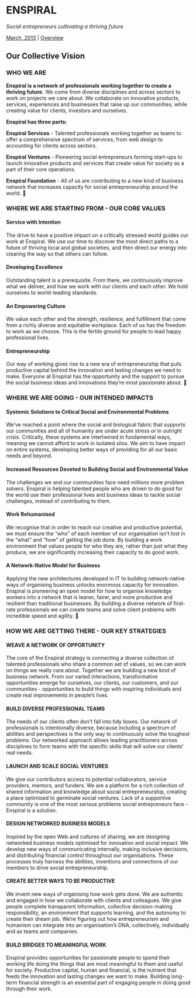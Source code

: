 ENSPIRAL
========
*Social entrepreneurs cultivating a thriving future*

[March, 2013](https://www.loomio.org/d/gpGrn1he/strategic-communications-document-approval) | [Overview](https://github.com/enspiral/agreements/blob/master/README.md)

## Our Collective Vision

### WHO WE ARE

**Enspiral is a network of professionals working together to create a thriving future.**  We come from diverse disciplines and across sectors to work on projects we care about.  We collaborate on innovative products, services, experiences and businesses that raise up our communities, while creating value for clients, investors and ourselves.

**Enspiral has three parts:**

**Enspiral Services** -  Talented professionals working together as teams to offer a comprehensive spectrum of services, from web design to accounting for clients across sectors.

**Enspiral Ventures** - Pioneering social entrepreneurs forming start-ups to launch innovative products and services that create value for society as a part of their core operations.

**Enspiral Foundation** - All of us are contributing to a new kind of business network that increases capacity for social entrepreneurship around the world.

### WHERE WE ARE STARTING FROM - OUR CORE VALUES

#### Service with Intention
The drive to have a positive impact on a critically stressed world guides our work at Enspiral.  We use our time to discover the most direct paths to a future of thriving local and global societies, and then direct our energy into clearing the way so that others can follow.

#### Developing Excellence
Outstanding talent is a prerequisite. From there, we continuously improve what we deliver, and how we work with our clients and each other. We hold ourselves to world-leading standards.   

#### An Empowering Culture
We value each other and the strength, resilience, and fulfillment that come from a richly diverse and equitable workplace. Each of us has the freedom to work as we choose.  This is the fertile ground for people to lead happy professional lives.

#### Entrepreneurship
Our way of working gives rise to a new era of entrepreneurship that puts productive capital behind the innovation and lasting changes we need to make. Everyone at Enspiral has the opportunity and the support to pursue the social business ideas and innovations they’re most passionate about.

### WHERE WE ARE GOING - OUR INTENDED IMPACTS

#### Systemic Solutions to Critical Social and Environmental Problems
We’ve reached a point where the social and biological fabric that supports our communities and all of humanity are under acute stress or in outright crisis. Critically, these systems are intertwined in fundamental ways, meaning we cannot afford to work in isolated silos. We aim to have impact on entire systems, developing better ways of providing for all our basic needs and beyond.

#### Increased Resources Devoted to Building Social and Environmental Value
The challenges we and our communities face need millions more problem solvers. Enspiral is helping talented people who are driven to do good for the world use their professional lives and business ideas to tackle social challenges, instead of contributing to them.

#### Work Rehumanised
We recognise that in order to reach our creative and productive potential, we must ensure the “who” of each member of our organisation isn’t lost in the “what” and “how” of getting the job done. By building a work environment that values people for who they are, rather than just what they produce, we are significantly increasing their capacity to do good work.  

#### A Network-Native Model for Business
Applying the new architectures developed in IT to building network-native ways of organising business unlocks enormous capacity for innovation. Enspiral is pioneering an open model for how to organise knowledge workers into a network that is leaner, fairer, and more productive and resilient than traditional businesses.  By building a diverse network of first-rate professionals we can create teams and solve client problems with incredible speed and agility.

### HOW WE ARE GETTING THERE - OUR KEY STRATEGIES

#### WEAVE A NETWORK OF OPPORTUNITY
The core of the Enspiral strategy is connecting a diverse collection of talented professionals who share a common set of values, so we can work on things we really care about. Together we are building a new kind of business network.  From our varied interactions, transformative opportunities emerge for ourselves, our clients, our customers, and our communities - opportunities to build things with inspiring individuals and create real improvements in people’s lives.

#### BUILD DIVERSE PROFESSIONAL TEAMS
The needs of our clients often don’t fall into tidy boxes.  Our network of professionals is intentionally diverse, because including a spectrum of abilities and perspectives is the only way to continuously solve the toughest problems.  Our networked approach allows leading practitioners across disciplines to form teams with the specific skills that will solve our clients’ real needs.  

#### LAUNCH AND SCALE SOCIAL VENTURES
We give our contributors access to potential collaborators, service providers, mentors, and funders. We are a platform for a rich collection of shared information and knowledge about social entrepreneurship, creating a place optimised to germinate social ventures. Lack of a supportive community is one of the most serious problems social entrepreneurs face - Enspiral is a solution.

#### DESIGN NETWORKED BUSINESS MODELS
Inspired by the open Web and cultures of sharing, we are designing networked business models optimised for innovation and social impact. We develop new ways of communicating internally, making inclusive decisions, and distributing financial control throughout our organisations.  These processes truly harness the abilities, inventions and connections of our members to drive social entrepreneurship.

#### CREATE BETTER WAYS TO BE PRODUCTIVE
We invent new ways of organising how work gets done. We are authentic and engaged in how we collaborate with clients and colleagues. We give people complete transparent information, collective decision-making responsibility, an environment that supports learning, and the autonomy to create their dream job. We’re figuring out how entrepreneurism and humanism can integrate into an organisation’s DNA, collectively, individually and as teams and companies.

#### BUILD BRIDGES TO MEANINGFUL WORK
Enspiral provides opportunities for passionate people to spend their working life doing the things that are most meaningful to them and useful for society. Productive capital, human and financial, is the nutrient that feeds the innovation and lasting changes we want to make. Building long-term financial strength is an essential part of engaging people in doing good through their work.
